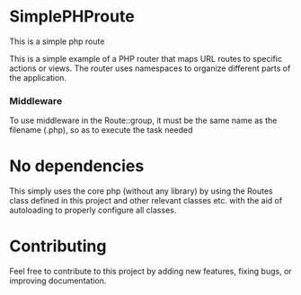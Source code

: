 # SimplePHProute
This is a simple php route

This is a simple example of a PHP router that maps URL routes to specific actions or views. The router uses namespaces to organize different parts of the application.

### Middleware
To use middleware in the Route::group, it must be the same name as the filename (.php), so as to execute the task needed

# No dependencies
This simply uses the core php (without any library) by using the Routes class defined in this project and other relevant classes etc. with the aid of autoloading to properly configure all classes.

# Contributing
Feel free to contribute to this project by adding new features, fixing bugs, or improving documentation.